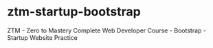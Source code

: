 # ztm-startup-bootstrap
ZTM - Zero to Mastery Complete Web Developer Course - Bootstrap - Startup Website Practice

